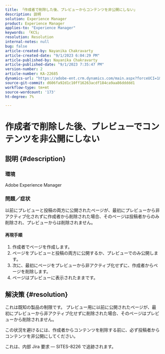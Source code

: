 ```yaml
---
title: 「作成者で削除した後、プレビューからコンテンツを非公開にしない」
description: 説明
solution: Experience Manager
product: Experience Manager
applies-to: "Experience Manager"
keywords: 「KCS」
resolution: Resolution
internal-notes: null
bug: false
article-created-by: Nayanika Chakravarty
article-created-date: "9/1/2023 6:04:29 PM"
article-published-by: Nayanika Chakravarty
article-published-date: "9/1/2023 7:35:47 PM"
version-number: 2
article-number: KA-22685
dynamics-url: "https://adobe-ent.crm.dynamics.com/main.aspx?forceUCI=1&pagetype=entityrecord&etn=knowledgearticle&id=89ae8cf8-f148-ee11-be6d-6045bd006c82"
source-git-commit: d606fa92d1c10ff16263acdf184ca9aa86ddddd1
workflow-type: tm+mt
source-wordcount: '173'
ht-degree: 7%

---
```


# 作成者で削除した後、プレビューでコンテンツを非公開にしない

## 説明 {#description}


### 環境

Adobe Experience Manager

### 問題／症状

以前にプレビューと投稿の両方に公開されたページが、最初にプレビューから非アクティブ化されずに作成者から削除された場合、そのページは投稿者からのみ削除され、プレビューからは削除されません。

#### 再現手順

1. 作成者でページを作成します。
2. ページをプレビューと投稿の両方に公開するか、プレビューでのみ公開します。
3. 次に、最初にページをプレビューから非アクティブ化せずに、作成者からページを削除します。
4. ページはプレビューに表示されたままです。





## 解決策 {#resolution}


これは既知の製品の制限です。 プレビュー用に以前に公開されたページが、最初にプレビューから非アクティブ化せずに削除された場合、そのページはプレビューから削除されません。

この状況を避けるには、作成者からコンテンツを削除する前に、必ず投稿者からコンテンツを非公開にしてください。

これは、内部 Jira 要求 — SITES-8226 で追跡されます。
